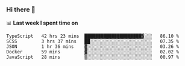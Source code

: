 ### Hi there 👋

<!--
**DBvc/DBvc** is a ✨ _special_ ✨ repository because its `README.md` (this file) appears on your GitHub profile.

Here are some ideas to get you started:

- 🔭 I’m currently working on ...
- 🌱 I’m currently learning ...
- 👯 I’m looking to collaborate on ...
- 🤔 I’m looking for help with ...
- 💬 Ask me about ...
- 📫 How to reach me: ...
- 😄 Pronouns: ...
- ⚡ Fun fact: ...
-->

📊 **Last week I spent time on**
<!--START_SECTION:waka-->
```text
TypeScript   42 hrs 23 mins  █████████████████████▓░░░   86.10 % 
SCSS         3 hrs 37 mins   ██░░░░░░░░░░░░░░░░░░░░░░░   07.35 % 
JSON         1 hr 36 mins    ▓░░░░░░░░░░░░░░░░░░░░░░░░   03.26 % 
Docker       59 mins         ▓░░░░░░░░░░░░░░░░░░░░░░░░   02.02 % 
JavaScript   28 mins         ▒░░░░░░░░░░░░░░░░░░░░░░░░   00.97 % 
```
<!--END_SECTION:waka-->
